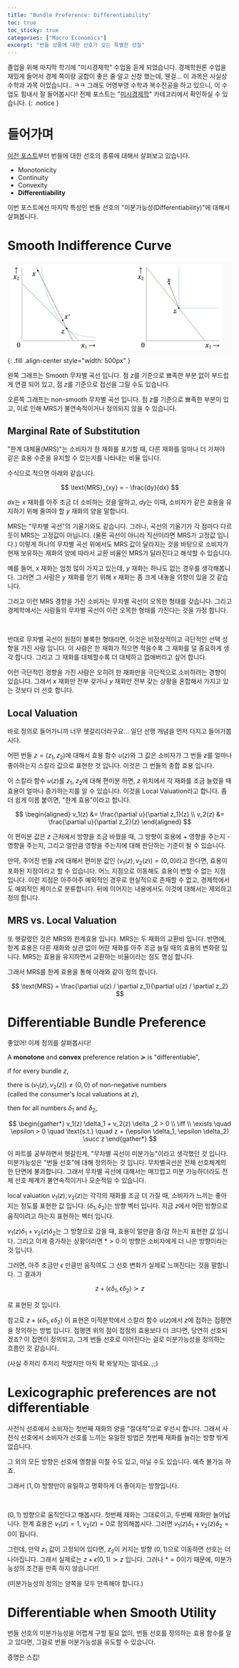```yaml
---
title: "Bundle Preference: Differentiability"
toc: true
toc_sticky: true
categories: ["Macro Economics"]
excerpt: "번들 상품에 대한 선호가 갖는 특별한 성질"
---
```


졸업을 위해 마지막 학기에 "미시경제학" 수업을 듣게 되었습니다.
경제학원론 수업을 재밌게 들어서 경제 쪽이랑 궁합이 좋은 줄 알고 신청 했는데, 웬걸... 이 과목은 사실상 수학과 과목 이었습니다.. ㅋㅋ
그래도 어영부영 수학과 복수전공을 하고 있으니, 이 수업도 힘내서 잘 들어봅시다!
전체 포스트는 "[미시경제학](/categories/micro-economics)" 카테고리에서 확인하실 수 있습니다.
{: .notice }

# 들어가며

[이전 포스트](/2025/04/13/bundle-preference/)부터 번들에 대한 선호의 종류에 대해서 살펴보고 있습니다.

- Monotonicity
- Continuity
- Convexity
- **Differentiability**

이번 포스트에선 마지막 특성인 번들 선호의 "미분가능성(Differentiability)"에 대해서 살펴봅니다.

# Smooth Indifference Curve

![](/images/others/micro-economics/bundle-differentiability.png){: .fill .align-center style="width: 500px" }

왼쪽 그래프는 Smooth 무차별 곡선 입니다. 점 $z$를 기준으로 뾰족한 부분 없이 부드럽게 연결 되어 있고, 점 $z$를 기준으로 접선을 그릴 수도 있습니다.

오른쪽 그래프는 non-smooth 무차별 곡선 입니다. 점 $z$를 기준으로 뾰족한 부분이 있고, 이로 인해 MRS가 불연속적이거나 정의되지 않을 수 있습니다.

## Marginal Rate of Substitution

"한계 대체율(MRS)"는 소비자가 한 재화를 포기할 때, 다른 재화를 얼마나 더 가져야 같은 효용 수준을 유지할 수 있는지를 나타내는 비율 입니다.

수식으로 적으면 아래와 같습니다.

$$
\text{MRS}_{xy} = - \frac{dy}{dx}
$$

$dx$는 $x$ 재화를 아주 조금 더 소비하는 것을 말하고, $dy$는 이때, 소비자가 같은 효용을 유지하기 위해 줄여야 할 $y$ 재화의 양을 말합니다.

MRS는 "무차별 곡선"의 기울기와도 같습니다. 그러나, 곡선의 기울기가 각 점마다 다르듯이 MRS는 고정값이 아닙니다. (물론 곡선이 아니라 직선이라면 MRS가 고정값 입니다.) 이렇게 하나의 무차별 곡선 위에서도 MRS 값이 달라지는 것을 바탕으로 소비자가 현재 보유하는 재화의 양에 따라서 교환 비율인 MRS가 달라진다고 해석할 수 있습니다.

예를 들어, $x$ 재화는 엄청 많이 가지고 있는데, $y$ 재화는 하나도 없는 경우를 생각해봅니다. 그러면 그 사람은 $y$ 재화를 얻기 위해 $x$ 재화는 좀 크게 내놓을 의향이 있을 것 같습니다.

그리고 이런 MRS 경향을 가진 소비자는 무차별 곡선이 오목한 형태를 갖습니다. 그리고 경제학에서는 사람들의 무차별 곡선이 이런 오목한 형태를 가진다는 것을 가정 합니다.

<br/>

반대로 무차별 곡선이 원점이 볼록한 형태라면, 이것은 비정상적이고 극단적인 선택 성향을 가진 사람 입니다. 이 사람은 한 재화가 적으면 적을수록 그 재화를 덜 중요하게 생각 합니다. 그리고 그 재화를 대체할수록 더 대체하고 없애버리고 싶어 합니다.

이런 극단적인 경향을 가진 사람은 오히려 한 재화만을 극단적으로 소비하려는 경향이 있습니다. 그래서 $x$ 재화만 전부 갖거나 $y$ 재화만 전부 갖는 상황을 혼합해서 가지고 있는 것보다 더 선호 합니다.

## Local Valuation

바로 정의로 들어가니까 너무 헷갈리더라구요... 일단 선행 개념을 먼저 다지고 들어가봅시다.

어떤 번들 $z = (z_1, z_2)$에 대해서 효용 함수 $u(z)$와 그 값은 소비자가 그 번들 $z$를 얼마나 좋아하는지 스칼라 값으로 표현한 것 입니다. 이것은 그 번들의 종합 효용 입니다.

이 스칼라 함수 $u(z)$를 $z_1$, $z_2$에 대해 편미분 하면, $z$ 위치에서 각 재화를 조금 늘렸을 때 효용이 얼마나 증가하는지를 알 수 있습니다. 이것을 Local Valuation라고 합니다. 좀더 쉽게 이름 붙이면, "한계 효용"이라고 합니다.

$$
\begin{aligned}
v_1(z) &= \frac{\partial u}{\partial z_1}(z) \\
v_2(z) &= \frac{\partial u}{\partial z_2}(z)
\end{aligned}
$$

이 편미분 값은 $z$ 근처에서 방향을 조금 바꿨을 때, 그 방향이 효용에 + 영향을 주는지 - 영향을 주는지, 그리고 얼만큼 영향을 주는지에 대해 판단하는 기준이 될 수 있습니다.

만약, 주어진 번들 $z$에 대해서 편미분 값인 $(v_1(z), v_2(z)) = (0, 0)$라고 한다면, 효용이 포화된 지점이라고 할 수 있습니다. 어느 지점으로 이동해도 효용이 변할 수 없는 지점 입니다. 이런 지점은 아주아주 예외적인 경우로 현실적으로 존재할 수 없고, 경제학에서도 예외적인 케이스로 분류합니다. 뒤에 이어지는 내용에서도 이것에 대해서는 제외하고 정의 합니다.


## MRS vs. Local Valuation

또 헷갈렸던 것은 MRS와 한계효용 입니다. MRS는 두 재화의 교환비 입니다. 반면에, 한계 효용은 다른 재화와 상관 없이 어떤 재화를 아주 조금 늘릴 때의 효용의 변화량 입니다. MRS는 효용을 유지하면서 교환하는 비율이라는 점도 명심 합니다.

그래서 MRS를 한계 효용을 통해 아래와 같이 정의 합니다.

$$
\text{MRS} = \frac{\partial u(z) / \partial z_1}{\partial u(z) / \partial z_2}
$$

# Differentiable Bundle Preference

좋았어! 이제 정의를 살펴봅시다!



<div class="definition" markdown="1">

A **monotone** and **convex** preference relation $\succcurlyeq$ is "differentiable",

if for every bundle $z$,

there is $(v_1(z), v_2(z)) \ne (0, 0)$ of non-negative numbers<br/>
(called the consumer's local valuations at $z$),

then for all numbers $\delta_1$ and $\delta_2$,

$$
\begin{gather*}
v_1(z) \delta_1 + v_2(z) \delta _2 > 0 \\
\iff \\
\exists \quad \epsilon > 0 \quad \text{s.t.} \quad z + (\epsilon \delta_1, \epsilon \delta_2) \succ z
\end{gather*}
$$

</div>

이 파트를 공부하면서 헷갈린게, "무차별 곡선이 미분가능"이라고 생각했던 것 입니다. 미분가능성은 "번들 선호"에 대해 정의하는 것 입니다. 무차별곡선은 전체 선호체계의 한 단면에 불과합니다. 그래서 무차별 곡선에 대해서는 매끄럽고 미분 가능하더라도 전체 선호 체계가 불연속적이거나 모순적일 수 있습니다.

local valuation $v_1(z), v_2(z)$는 각각의 재화를 조금 더 가질 때, 소비자가 느끼는 좋아지는 정도를 표현한 값 입니다. $(\delta_1, \delta_2)$는 방향 벡터 입니다. 지금 $z$에서 어떤 방향으로 움직이려고 하는지 표현하는 벡터 입니다.

$v_1(z) \delta_1 + v_2(z) \delta_2$는 그 방향으로 갔을 때, 효용이 얼만큼 증/감 하는지 표현한 값 입니다. 그리고 이게 증가하는 상황이라면 $\ast > 0$ 이 방향은 소비자에게 더 나은 방향이라는 것 입니다.

그러면, 아주 조금만 $\epsilon$ 만큼만 움직여도 그 선호 변화가 실제로 느껴진다는 것을 말합니다. 그 결과가

$$
z + (\epsilon \delta_1, \epsilon \delta_2) \succ z
$$

로 표현된 것 입니다.

참고로 $z + (\epsilon \delta_1, \epsilon \delta_2)$ 이 표현은 미적분학에서 스칼라 함수 $u(z)$에서 $z$에 접하는 접평면을 정의하는 방법 입니다. 접평면 위의 점이 접점의 효용보다 더 크다면, 당연히 선호되겠죠? 이 접면이 정의되고, 그게 번들 선호로 이어진다는 걸로 미분가능성을 정의하는 흐름인 것 같습니다.

(사실 주저리 주저리 적었지만 아직 확 와닿지는 않네요..;;)


# Lexicographic preferences are not differentiable

사전식 선호에서 소비자는 첫번째 재화의 양을 "절대적"으로 우선시 합니다.
그래서 사전식 선호에서 소비자가 선호를 느끼는 유일한 방법은 첫번째 재화를 늘리는 방향 밖게 없습니다.

그 외의 모든 방향은 선호에 영향을 미칠 수도 있고, 아닐 수도 있습니다. 예측 불가능 하죠.

그래서 $(1, 0)$ 방향만이 유일하고 명확하게 더 좋아지는 방향입니다.

<br/>

$(0, 1)$ 방향으로 움직인다고 해봅시다. 첫번째 재화는 그대로이고, 두번째 재화만 늘어납니다. 한계 효용은 $v_1(z) = 1$, $v_2(z) = 0$로 정의해봅시다. 그러면 $v_1(z) \delta_1 + v_2(z) \delta_2 = 0$이 됩니다.

그런데, 만약 $z_1$ 값이 고정되어 있다면, $z_2$이 커지는 방향 $(0, 1)$으로 이동하면 선호는 더 나아집니다. 그래서 실제로는 $z + \epsilon(0, 1) \succ z$ 입니다. 그러나 $\ast = 0$이기 때문에, 미분가능성의 조건을 만족 하지 않습니다!!

(미분가능성의 정의는 양쪽을 모두 만족해야 합니다.)

# Differentiable when Smooth Utility

번들 선호의 미분가능성을 어렵게 구할 필요 없이, 번들 선호를 정의하는 효용 함수를 알고 있다면, 그걸로 번들 미분가능성을 유도할 수 있습니다.

증명은 스킵!




